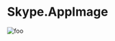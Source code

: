 # Skype.AppImage

![foo](https://github.com/nx-appbuild-hub/Skype.AppImage//actions/workflows/makefile.yml/badge.svg)
